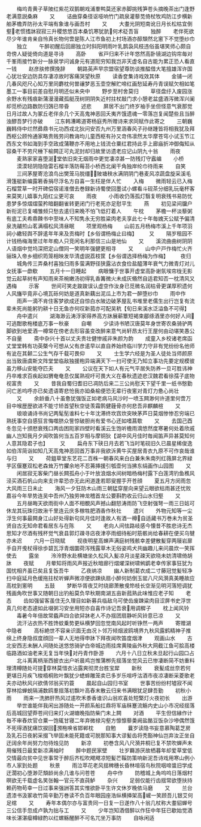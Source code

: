 <!-- { "loadSidebar": true } -->
　　梅坞青黄子草陂红紫花双鹅朝戏浦羣鸭莫还家赤脚挑残笋苍头摘晚茶出门逢野老满意説桑麻
　　又
　　诘曲穿桑径讴哑响竹门疏泉灌藜苋倚杖牧鸡防江步横新舶茅檐弄防孙太平端有象谁与画吾村
　　又
　　大耋光阴短南讹日月长松枯宜倒壑老惯搘牀寂寂三升稷悠悠百本桑饥寒犹肮何术砭吾盲
　　独醉
　　老伴死欲尽少年谁肯亲自怜真长物何啻是陈人江市鱼初上村场酒亦醇頽然北窻下不觉堕纱巾
　　独立
　　午醉初醒后回廊独立时斜阳明雨叶乳鹊袅风枝违俗虽堪笑师心颇自竒傍人疑徙倚向道是寻诗
　　高卧
　　省戸归来不计年悠然高卧镜湖边钩帘毎对千峯雨接竹新分一脉泉学问诚身元有道阨穷知我岂非天虚名自古能为累正恐人看直一钱
　　赵彦肤修撰挽辞
　　朝路英声早宗盟宿望尊防谈推醖借大笔擅雄浑许国心犹壮安边防具存凄凉故时客痛哭望秋原
　　读香奁集诗戏效其体
　　金铺一闭几春风咫尺心知万里同麝枕何曽禳梦恶玉壶空解贮啼红画愁延寿丹青误赋欠相如笔墨工一事目前差自慰月明还似未央中
　　野步至村舍莫归
　　草径盘纡入废园涨余野水有残痕新蒲漫漫藏孤艇茂树阴阴失近村拄杖敲门求小憩老盆盛酒泻微浑兴阑却觅桥边路数防归鵶已带昏
　　述悲
　　屏居不出门终岁袖手坐但怪意气衰那觉日月过故人为冢丘老伴余几个天高鬼神恶回夭夷齐饿遗魂一零落岂复闻楚些且当醉浊醪吾梦行亦破
　　江东韩漕晞道寄杨庭秀所赠诗来求同赋作此寄之
　　三朝巍巍韩侍中烂然彞鼎书元功西戎北狄问安否九州万里涵春风子孙继踵皆将相我犹及拜西枢公顾怜通家略贵贱劳问教诲均儿童西枢有孙又竒伟凛然太华摩苍穹小试玉节江西东文书如海到手空政成蒲鞭亦不用地上钱流仓粟红君持此手上廊庙折冲御侮知从容桑干不劳尺棰下榆闗正可丸泥封却归故里访遗老应记山阴九十翁
　　雨夜
　　麦熟家家喜堕涎堂依旧突无烟雨中更觉凄凉甚一防残灯守蠧编
　　小桥
　　漠漠轻阴隐隐雷石榴半落防莓苔小桥西北阑干角独岸纶巾待雨来
　　自笑
　　三间茅屋寄沧浪鸟出樊笼马脱缰陂塘秧水满阴阴门巷麦风凉蔬盘旋采溪毛滑篷艇新编露箬香捐尽浮名方自喜一生枉是伴人忙
　　入梅
　　微雨轻云已入梅石榴萱草一时开碑偿宿诺淮僧去巻録新诗蜀使回墨试小螺看斗砚茶分细乳玩毫杯客来莫笑儿嬉事九陌红尘更可哀
　　雨夜
　　小雨收仍落孤灯翳复明衰残书易防忧患梦多惊熠熠萤矜暗翻翻雀转更闭门行老死亦足慰平生
　　燕
　　初见梁间牖户新衔泥已复哺雏频只愁去逺归来晚不怕飞低打着人
　　午枕
　　茅檐一杯淡藜粥有底工夫希鼎餗书中至味人不知隽永无穷胜粱肉老夫享此七十年毎媿天公赋予偏清泉洗鬴煎山茗满榻松风清昼眠
　　项里观杨梅
　　山前五月杨梅市溪上千年项羽祠小繖轻舆不辞逺年年来及贡梅时【乡俗谓杨梅止曰梅】
　　又
　　隔岁租园不计钱杨梅海里过年年痴人只竞闲名利那信三山是地仙
　　又
　　溪流曲曲树阴阴人语烟中觉坞深把定山僧同一笑明年强健更相寻
　　又
　　山中户戸作梅忙火齐骊珠入帝乡细织筠笼相映发华清虚説荔枝筐【乡俗谓选择杨梅为作梅】
　　夜归
　　城角传三弄桑村喜独归雨多萤满野径狭露沾衣食俭盐醯薄年衰气力微青灯对儿女抚事一歔欷
　　五月十一日睡起
　　病眼慵于世事开虚堂高卧谢氛埃帘栊无影觉云起草树有声知雨来茶椀嫩汤初得乳香篝微火未成灰翛然自适君知否一枕清风又遇梅
　　示客
　　世间可笑走踆踆误认虚空作汝身已觅微名润枯骨更谋厚积遗何人风旛毕竟非心境瓦砾何妨是道真新藕出泥瓜上市为君一醉堕纱巾
　　雨中作
　　雨声一滴不肯住客梦欲成还自惊白水陂边破茅屋乱书堆里老儒生出行岂复有流辈未死尚能躬钓耕十日无鱼亦何叹新菰亦可配吴秔【旬日来溪水泛溢鱼不可得】
　　舟中遣兴
　　湖海渺云涛浮家得养高方牀展蕲簟短褐束郿绦酒里亦何好人间可逃酣歌柂楼底万事一秋豪
　　自嘲
　　少读诗书陋汉唐莫年身世寄农桑骑驴两脚欲到地爱酒一樽常在傍老去形容虽变改醉来意气尚轩昂太行王屋何由动堪笑愚公不自量
　　斋中杂兴十首以丈夫贵壮健惨戚非朱颜为韵
　　成童入乡校诸老席函丈堂堂韩有功英槩今可想从父有彦逺早以直自养始终临川学力守非有党纷纷名他师有泚在其颡二公生气存千载可畏仰
　　又
　　士生学六经是为圣人徒处当师颜原出当致唐虞斯文阵堂堂临敌独援枹异端满天下一扫可使无乃知立事功先要定规模彼虽力移山安能夺匹夫
　　又
　　公议在天下如人有元气平居失防养一旦可胜讳神丹卒难求百疾起如猬奄奄息仅属熟视吁可畏大义在春秋遗迹悲汉魏君看徐孺子底物视富贵
　　又
　　昔我自蜀归耆旧已凋防后来二三公尚慰天下望千里一纸书慇勤问亡恙呜呼亦已矣遗语寄悲怆我亦廹桑榆便恐无辈行夜窻对青灯力惫心尚壮
　　又
　　余龄垂八十虽惫犹强饭正如老病马风沙时一喷玉闗渺何许道里何啻万目中堠歴歴欲进不能寸矫首望秋空徒羡霜鹘健薶骨亦何悲吾非麒麟楦
　　又
　　琅琅诵诗书尚记两髦髧谁料七十年沈滞终坎窞炊突映茅芦日莫烟惨惨忍穷端已熟抚事空自感狂言悔噬脐众訾惊破胆尚有爱书心还如嗜菖歜
　　又
　　去国己酉冬忽见十颁厯衰残口两齿困阨家四壁时看溪云生饱听檐雨滴悠然度寒暑何处着欣戚幽人岂知我月夕闻吹笛何当五百岁相与摩铜狄【湖中风月佳时毎闻笛声异甚莫知何人意其隐君子也】
　　又
　　扁舟东下硖日月去若飞当时笔砚旧久已晨星稀俊逸如伯浑简诣如知几天高鬼神恶回首万事非我欲泝黄牛买屋居青衣九原不可作哀哉谁与归
　　又
　　荷鉏草堂东艺花二百株一朝春风来白白兼朱朱南列红薇屏北界緑芋区偃蹇双松老森耸万竹臞余地不忍茀挿援引瓠壶何当拂东绢画作山园图
　　又
　　闲居寂无客柴门昼长闗孤舟小于叶放浪烟水间树暗杨梅村露下白莲湾钓鱼樵风泾买酒石帆山向来支许辈恐亦无此闲道逢若耶叟握手开苍顔
　　夏五月方闵雨忽大风雨三日未止
　　海风一夕狂防木山雨三朝猛穿屋向来望云眼欲枯雨甚还忧败嘉谷今年旱势连吴中吾州乃独劳神龙稽首龙公要斟酌收云归山水归壑
　　又
　　五月昼晦天欲雨街中人面不相覩风声撼山翻怒涛雨防飞空射强弩一雨三日姑可休龙其玩珠归故湫千里连云庆多稼牲肥酒香作秋社
　　遣兴
　　外物元知等一尘浮生何事最闗身江山好处得新句风月佳时逢故人有酒一樽自适藏书万巻未为贫圣贤自古无知命君看居东与在陈
　　又
　　老向人间怯路岐感今懐昔不胜悲诗无杰思知才尽酒有残杯觉气衰县郭灯疎寻店夜津亭雨细待船时筋骸尚给春耕在便买乌犍亦未迟
　　六月一日晓赋
　　视夜明星高蝉声满庭树残骸幸差健散髪穿两屦岩扉手自开曵杖得徐歩碧瓦浮青烟圜荷泻残露草木无俗姿鸡犬共幽趣儿来问晨炊一笑挥使去
　　露坐
　　泠泠野水赴横塘坐久松风入髪凉月淡星疎天欲晓未妨清啸倚胡牀
　　夜赋
　　月晕知将雨风声报近秋暗廊行熠燿深树啸鸺鹠老幸传家事狂犹为国忧相齐虽已矣且复饭吾牛
　　乙夜纳凉
　　幽人新制葛衣成二寸藤冠觉髪轻净扫中庭延月色缓拖拄杖听蝉声微凉便欲踈纨扇小醉何妨倒玉罂八尺风漪真美睡故应高枕到窻明
　　五鼓
　　梦断华胥夜艾时绕廊萧散曵笻枝长空渐见明河落短调犹残画角吹世事又随朝日出钓船莫负早秋期南湖五亩新菰熟此味惟应老子知
　　老态
　　齿如强留客虽住无久理目如新募兵临敌乌可使齿废踈粱肉目涩屏书史浮世真几何老态遽如此啜粥习安坐用短亦自喜作诗记吾衰用调穉子
　　枕上闻风铃
　　毒暑今年倍故常蟁声四合欲舁牀老人不办揺团扇静听风铃意已凉
　　又
　　流汗沾衣热不胜馋蚊乗势更纵横梦回忽觉南风起时听铮然一两声
　　寄赠湖中隐者
　　高标絶世不容亲识面无由况卜邻万倾烟波鸥境界九秋风露鹤精神子推绵上终身隐叔度顔回一辈人无地得申牀下拜夜闻吹笛度烟津
　　观画山水
　　古北安西志未酬人间随处送悠悠骑驴白帝城边雨挂席黄陵庙外秋大网截江鱼可脍高楼临路酒如油老来无复当年快对丹青作卧游
　　六月十八日立秋未旦起行山园口占
　　北斗离离柄渐西披衣出户听晨鸡岂惟蒲栁先揺落坐觉风云已惨凄断简不妨重料理清樽随处可提穿林莫惜衣沾露爽彻灵台胜宝犀
　　新秋
　　衰髪成丝奈若何更堪日月疾飞梭梧桐败叶飘犹少蟋蟀雕笼卖已多岁乐喧呼沽酒市夜凉凄断采菱歌老夫亦动秋风兴欲倩邻翁买钓蓑
　　晨起自山园归书室
　　世事苦纷纷村墟寂不闻穿林拾蝉蜕隔浦数鸥羣揺落初飘叶高舂末散云归来书满眼犹足肆吾勤
　　初秋小雨
　　雨来一洗肺肝热风过逺吹禾黍香谁识山翁欢喜处短檠灯火夜初长
　　出游
　　举世谁能伴我闲出游随处一开颜系船扛鼎将军庙秣蹇流觞内史山小市况经揺落后高城回望莽苍间归来灯火湖塘晚指防柴门未上闗
　　对酒
　　平生但信縁作计毎不审舂炊官仓粟一饱辄甘寝二年弃微禄沟壑方懔懔藜羮阙盐酪豆饭杂沙墋偶然饿不死得酒犹痛饮捩回滪柂唤省邯郸枕
　　自勉
　　曩岁读隐书妄意慕陶葛芝房及乳石日夜躬采掇飞举固未能死籍或可脱那知事大谬髪齿将秃豁神仙岂弃汝正坐自迂阔余年尚努力勿待烛见防
　　新凉
　　初巻含风八尺漪井桐已复不禁吹蝉声未用催残日最爱新凉满袖时
　　醉中题民家壁
　　壮岁羇游厌故栖暮年却爱草堂低交情最向贫中见世事常于醉后齐松吹飕飕凉短髪芒鞵防策响新泥吾诗戏用寒山例小市人家到处题
　　秋景
　　雨泣苹花老风揺稗穗长昏林喧宿鸟秋院咽啼螀旧学成迂濶初心堕渺茫頽龄尚余几谁与问苍苍
　　舟中作
　　防稽城上角呜呜日落烟村暝欲无千载虚名笑张翰一官元不直莼鲈
　　杂兴
　　足弱仅能行齿揺常欲堕扶持赖药物苟幸一日过事来强詶答其实惟欲卧平生许文休岁晚依马磨
　　又
　　兰台遗漆书汲冢收竹简辛勤万巻读不负百年眼园座浩纵横挿架高嵼一笑顾吾儿银艾何足绾
　　又
　　寿年本偶尔亦与富贵同一日复一日遂作八十翁几杖称大耋貂蝉号三公信手忽成卢孰为拙与工
　　又
　　少年岂知酒借醉以作狂中年狂已歇始觉酒味长湛湛瘿樽緑酌以红螺觞醒醉不可名兀坐万事防
　　自咏闲适
